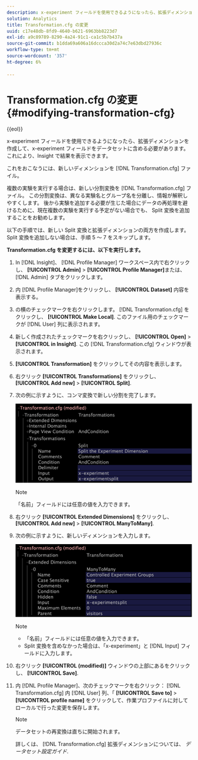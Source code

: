 ```yaml
---
description: x-experiment フィールドを使用できるようになったら、拡張ディメンションを作成して、x-experiment フィールドをデータセットに含める必要があります。これにより、Insight で結果を表示できます。
solution: Analytics
title: Transformation.cfg の変更
uuid: c17e48db-8fd9-4640-b621-6963bb8223d7
exl-id: a9c89789-8290-4a24-91c1-ca1c5b7b437a
source-git-commit: b1dda69a606a16dccca30d2a74c7e63dbd27936c
workflow-type: tm+mt
source-wordcount: '357'
ht-degree: 6%

---
```


# Transformation.cfg の変更{#modifying-transformation-cfg}

{{eol}}

x-experiment フィールドを使用できるようになったら、拡張ディメンションを作成して、x-experiment フィールドをデータセットに含める必要があります。これにより、Insight で結果を表示できます。

これをおこなうには、新しいディメンションを [!DNL Transformation.cfg] ファイル。

複数の実験を実行する場合は、新しい分割変換を [!DNL Transformation.cfg] ファイル。 この分割変換は、異なる実験名とグループ名を分離し、情報が解釈しやすくします。 後から実験を追加する必要が生じた場合にデータの再処理を避けるために、現在複数の実験を実行する予定がない場合でも、 Split 変換を追加することをお勧めします。

以下の手順では、新しい Split 変換と拡張ディメンションの両方を作成します。 Split 変換を追加しない場合は、手順 5 ～ 7 をスキップします。

**Transformation.cfg を変更するには、以下を実行します。**

1. In [!DNL Insight]、 [!DNL Profile Manager] ワークスペース内で右クリックし、 **[!UICONTROL Admin]** > **[!UICONTROL Profile Manager]**&#x200B;または、 [!DNL Admin] タブをクリックします。
1. 内 [!DNL Profile Manager]をクリックし、 **[!UICONTROL Dataset]** 内容を表示する。
1. の横のチェックマークを右クリックします。 [!DNL Transformation.cfg] をクリックし、 **[!UICONTROL Make Local]**. このファイル用のチェックマークが [!DNL User] 列に表示されます。
1. 新しく作成されたチェックマークを右クリックし、 **[!UICONTROL Open]** > **[!UICONTROL in Insight]**. この [!DNL Transformation.cfg] ウィンドウが表示されます。
1. **[!UICONTROL Transformation]** をクリックしてその内容を表示します。
1. 右クリック **[!UICONTROL Transformations]** をクリックし、 **[!UICONTROL Add new]** > **[!UICONTROL Split]**.
1. 次の例に示すように、コンマ変換で新しい分割を完了します。

   ![ステップ情報](assets/New_split_transformation.png)

   >[!NOTE]
   >
   >「名前」フィールドには任意の値を入力できます。

1. 右クリック **[!UICONTROL Extended Dimensions]** をクリックし、 **[!UICONTROL Add new]** > **[!UICONTROL ManyToMany]**.
1. 次の例に示すように、新しいディメンションを入力します。

   ![ステップ情報](assets/New_Dimension_controlled_experiment_groups.png)

   >[!NOTE]
   >
   >* 「名前」フィールドには任意の値を入力できます。
   >* Split 変換を含めなかった場合は、「x-experiment」と [!DNL Input] フィールドに入力します。


1. 右クリック **[!UICONTROL (modified)]** ウィンドウの上部にあるをクリックし、 **[!UICONTROL Save]**.
1. 内 [!DNL Profile Manager]、次のチェックマークを右クリック： [!DNL Transformation.cfg] 内 [!DNL User] 列、「 **[!UICONTROL Save to]** > **[!UICONTROL profile name]** をクリックして、作業プロファイルに対してローカルで行った変更を保存します。

   >[!NOTE]
   >
   >データセットの再変換は直ちに開始されます。

   詳しくは、 [!DNL Transformation.cfg] 拡張ディメンションについては、 *データセット設定ガイド*.
